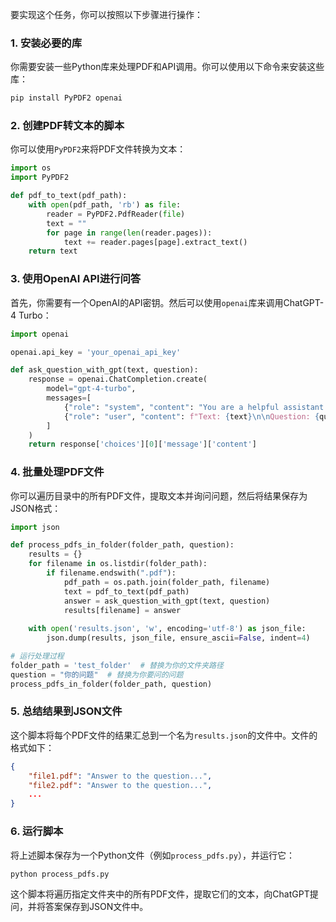 要实现这个任务，你可以按照以下步骤进行操作：

### 1. 安装必要的库

你需要安装一些Python库来处理PDF和API调用。你可以使用以下命令来安装这些库：

```bash
pip install PyPDF2 openai
```

### 2. 创建PDF转文本的脚本

你可以使用`PyPDF2`来将PDF文件转换为文本：

```python
import os
import PyPDF2

def pdf_to_text(pdf_path):
    with open(pdf_path, 'rb') as file:
        reader = PyPDF2.PdfReader(file)
        text = ""
        for page in range(len(reader.pages)):
            text += reader.pages[page].extract_text()
    return text
```

### 3. 使用OpenAI API进行问答

首先，你需要有一个OpenAI的API密钥。然后可以使用`openai`库来调用ChatGPT-4 Turbo：

```python
import openai

openai.api_key = 'your_openai_api_key'

def ask_question_with_gpt(text, question):
    response = openai.ChatCompletion.create(
        model="gpt-4-turbo",
        messages=[
            {"role": "system", "content": "You are a helpful assistant."},
            {"role": "user", "content": f"Text: {text}\n\nQuestion: {question}"}
        ]
    )
    return response['choices'][0]['message']['content']
```

### 4. 批量处理PDF文件

你可以遍历目录中的所有PDF文件，提取文本并询问问题，然后将结果保存为JSON格式：

```python
import json

def process_pdfs_in_folder(folder_path, question):
    results = {}
    for filename in os.listdir(folder_path):
        if filename.endswith(".pdf"):
            pdf_path = os.path.join(folder_path, filename)
            text = pdf_to_text(pdf_path)
            answer = ask_question_with_gpt(text, question)
            results[filename] = answer
    
    with open('results.json', 'w', encoding='utf-8') as json_file:
        json.dump(results, json_file, ensure_ascii=False, indent=4)

# 运行处理过程
folder_path = 'test_folder'  # 替换为你的文件夹路径
question = "你的问题"  # 替换为你要问的问题
process_pdfs_in_folder(folder_path, question)
```

### 5. 总结结果到JSON文件

这个脚本将每个PDF文件的结果汇总到一个名为`results.json`的文件中。文件的格式如下：

```json
{
    "file1.pdf": "Answer to the question...",
    "file2.pdf": "Answer to the question...",
    ...
}
```

### 6. 运行脚本

将上述脚本保存为一个Python文件（例如`process_pdfs.py`），并运行它：

```bash
python process_pdfs.py
```

这个脚本将遍历指定文件夹中的所有PDF文件，提取它们的文本，向ChatGPT提问，并将答案保存到JSON文件中。
